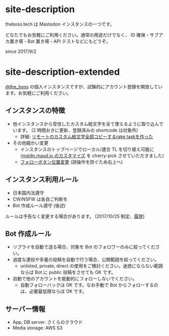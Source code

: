 # site-description

theboss.tech は Mastodon インスタンスの一つです。

どなたでもお気軽にご利用ください。通常の用途だけでなく、 ID 確保・サブアカ置き場・Bot 置き場・API テストなどにもどうぞ。

since 2017/9/2

# site-description-extended

[@the_boss](https://theboss.tech/@the_boss) の個人インスタンスですが、試験的にアカウント登録を開放しています。お気軽にご利用ください。

## インスタンスの特徴

- 他インスタンスから受信したカスタム絵文字を全て使えるように取り込んでいます。 (2 時間おきに更新、登録済みの shortcode は対象外)
  - 詳細: [リモートのカスタム絵文字全部コピーするrake taskを作った](https://theboss.github.io/blog/2017/10/22/%E3%83%AA%E3%83%A2%E3%83%BC%E3%83%88%E3%81%AE%E3%82%AB%E3%82%B9%E3%82%BF%E3%83%A0%E7%B5%B5%E6%96%87%E5%AD%97%E5%85%A8%E9%83%A8%E3%82%B3%E3%83%94%E3%83%BC%E3%81%99%E3%82%8Brake-task%E3%82%92%E4%BD%9C%E3%81%A3%E3%81%9F/)
- その他細かい変更
  - インスタンスのトップページでローカル/連合 TL を切り替え可能に ([mstdn.maud.io のカスタマイズ](https://github.com/lindwurm/mastodon/blob/hota/master/app/javascript/mastodon/features/standalone/public_timeline/index.js) を cherry-pick させていただきました)
  - [フォローボタン位置変更](https://github.com/theboss/mastodon/commit/6cb292f760a1e7c73a79941395521482472da50b) (誤操作を防ぐため右上へ)

## インスタンス利用ルール

- 日本国内法遵守
- CW/NSFW は各自ご判断を
- Bot 作成ルール遵守 (後述)

ルールは予告なく変更する場合があります。 (2017/10/25 制定、[履歴](https://github.com/theboss/mastodon/commits/theboss.tech/SITE_DESCRIPTIONS.md))

## Bot 作成ルール

- リプライを自動で送る場合、対象を Bot のフォロワーのみに絞ってください。
- 過度な連投や多量の投稿を自動で行う場合、公開範囲を絞ってください。
  - unlisted, private, direct の使用をご検討ください。迷惑にならない範囲ならば Bot に public 投稿をさせても OK です。
- 自動で他のアカウントを能動的にフォローしないでください。
  - 自動フォローバックは OK です。なお手動で Bot からフォローするのは、必要最低限ならば OK です。

## サーバー情報

- App, DB server: さくらのクラウド
- Media storage: AWS S3
